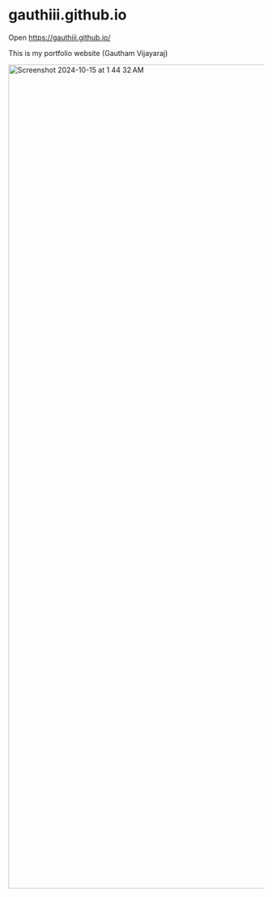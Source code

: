 # gauthiii.github.io
Open https://gauthiii.github.io/

This is my portfolio website (Gautham Vijayaraj)

<img width="1624" alt="Screenshot 2024-10-15 at 1 44 32 AM" src="https://github.com/user-attachments/assets/72cce500-c8db-4346-84ea-91c5df397f8c">

